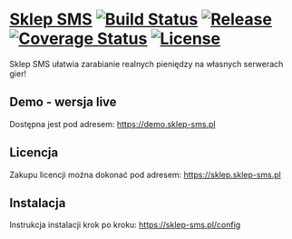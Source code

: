 # [Sklep SMS](https://sklep-sms.pl) [![Build Status](https://travis-ci.org/gammerce/sklep-sms.svg)](https://travis-ci.org/gammerce/sklep-sms) [![Release](https://img.shields.io/github/v/release/gammerce/sklep-sms)](https://github.com/gammerce/sklep-sms/releases/latest) [![Coverage Status](https://coveralls.io/repos/github/gammerce/sklep-sms/badge.svg)](https://coveralls.io/github/gammerce/sklep-sms) [![License](https://img.shields.io/github/license/gammerce/sklep-sms)](https://github.com/gammerce/sklep-sms/blob/master/LICENSE)

Sklep SMS ułatwia zarabianie realnych pieniędzy na własnych serwerach gier!

## Demo - wersja live
Dostępna jest pod adresem: https://demo.sklep-sms.pl

## Licencja
Zakupu licencji można dokonać pod adresem: https://sklep.sklep-sms.pl

## Instalacja
Instrukcja instalacji krok po kroku: https://sklep-sms.pl/config
